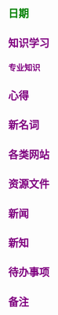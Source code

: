 ## <font color = green>日期 

## <font color = purple>知识学习
### 专业知识

## <font color = purple>心得


## <font color = purple>新名词

## <font color = purple>各类网站

## <font color = purple>资源文件

## <font color = purple>新闻

## <font color = purple>新知

## <font color = purple>待办事项

## <font color = purple>备注 

<!--stackedit_data:
eyJoaXN0b3J5IjpbMzIxMjk2NDAxLDIxMzY3NTUxNzIsMTgxOT
k5MzY4OSwxODM1MTQ0OTUwXX0=
-->